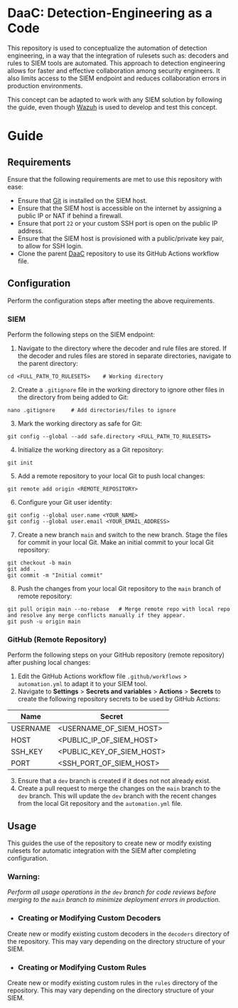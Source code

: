 # DaaC: Detection-Engineering as a Code

This repository is used to conceptualize the automation of detection engineering, in a way that the integration of rulesets such as: decoders and rules to SIEM tools are automated. This approach to detection engineering allows for faster and effective collaboration among security engineers. It also limits access to the SIEM endpoint and reduces collaboration errors in production environments.

This concept can be adapted to work with any SIEM solution by following the guide, even though [Wazuh](https://wazuh.com/) is used to develop and test this concept.

# Guide

## Requirements
Ensure that the following requirements are met to use this repository with ease:
* Ensure that [Git](https://git-scm.com/) is installed on the SIEM host.
* Ensure that the SIEM host is accessible on the internet by assigning a public IP or NAT if behind a firewall.
* Ensure that port `22` or your custom SSH port is open on the public IP address.
* Ensure that the SIEM host is provisioned with a public/private key pair, to allow for SSH login.
* Clone the parent [DaaC](https://github.com/SamsonIdowu/DaaC.git) repository to use its GitHub Actions workflow file.


## Configuration
Perform the configuration steps after meeting the above requirements.

### SIEM
Perform the following steps on the SIEM endpoint:

1. Navigate to the directory where the decoder and rule files are stored. If the decoder and rules files are stored in separate directories, navigate to the parent directory:
```
cd <FULL_PATH_TO_RULESETS>    # Working directory
```
2. Create a `.gitignore` file in the working directory to ignore other files in the directory from being added to Git:
```
nano .gitignore     # Add directories/files to ignore
```
3. Mark the working directory as safe for Git:
```
git config --global --add safe.directory <FULL_PATH_TO_RULESETS>
```
4. Initialize the working directory as a Git repository:
```
git init
```
5. Add a remote repository to your local Git to push local changes:
```
git remote add origin <REMOTE_REPOSITORY>
```
6. Configure your Git user identity:
```
git config --global user.name <YOUR_NAME>
git config --global user.email <YOUR_EMAIL_ADDRESS>
```
7. Create a new branch `main` and switch to the new branch. Stage the files for commit in your local Git.  Make an initial commit to your local Git repository:
```
git checkout -b main
git add .
git commit -m "Initial commit"
```
8. Push the changes from your local Git repository to the `main` branch of remote repository:
```
git pull origin main --no-rebase   # Merge remote repo with local repo and resolve any merge conflicts manually if they appear.
git push -u origin main
```

### GitHub (Remote Repository)

Perform the following steps on your GitHub repository (remote repository) after pushing local changes:

1. Edit the GitHub Actions workflow file `.github/workflows` > `automation.yml` to adapt it to your SIEM tool.
2. Navigate to **Settings** > **Secrets and variables** > **Actions** > **Secrets** to create the following repository secrets to be used by GitHub Actions:

|**Name**     |**Secret**                     |
|-------------|-------------------------------|
| USERNAME    | <USERNAME_OF_SIEM_HOST>       |
| HOST        | <PUBLIC_IP_OF_SIEM_HOST>      |
| SSH_KEY     | <PUBLIC_KEY_OF_SIEM_HOST>     |
| PORT        | <SSH_PORT_OF_SIEM_HOST>       |
3. Ensure that a `dev` branch is created if it does not not already exist.
4. Create a pull request to merge the changes on the `main` branch to the `dev` branch. This will update the `dev` branch with the recent changes from the local Git repository and the `automation.yml` file.


## Usage
This guides the use of the repository to create new or modify existing rulesets for automatic integration with the SIEM after completing configuration.

### **Warning:** 
*Perform all usage operations in the `dev` branch for code reviews before merging to the `main` branch to minimize deployment errors in production.*

- ### Creating or Modifying Custom Decoders
Create new or modify existing custom decoders in the `decoders` directory of the repository. This may vary depending on the directory structure of your SIEM.

- ### Creating or Modifying Custom Rules
Create new or modify existing custom rules in the `rules` directory of the repository. This may vary depending on the directory structure of your SIEM.

